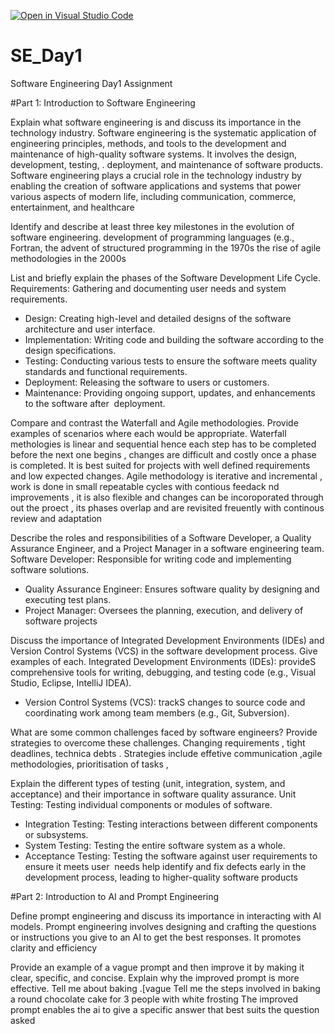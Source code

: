 [![Open in Visual Studio Code](https://classroom.github.com/assets/open-in-vscode-2e0aaae1b6195c2367325f4f02e2d04e9abb55f0b24a779b69b11b9e10269abc.svg)](https://classroom.github.com/online_ide?assignment_repo_id=15591070&assignment_repo_type=AssignmentRepo)
# SE_Day1
Software Engineering Day1 Assignment

#Part 1: Introduction to Software Engineering

Explain what software engineering is and discuss its importance in the technology industry.
Software engineering is the systematic application 
of engineering principles, methods, and tools to the development and maintenance of 
high-quality software systems. It involves the design, development, testing, .
deployment, and maintenance of software products.
Software engineering plays a crucial role in 
the technology industry by enabling the creation of software applications and systems 
that power various aspects of modern life, including communication, commerce, 
entertainment, and healthcare

Identify and describe at least three key milestones in the evolution of software engineering.
development of programming languages (e.g., Fortran, 
 the advent of structured programming in the 1970s
 the rise of agile methodologies in the 2000s

List and briefly explain the phases of the Software Development Life Cycle.
Requirements: Gathering and documenting user needs and system requirements.
 - Design: Creating high-level and detailed designs of the software architecture and user 
interface.
 - Implementation: Writing code and building the software according to the design 
specifications.
 - Testing: Conducting various tests to ensure the software meets quality standards and 
functional requirements.
 - Deployment: Releasing the software to users or customers.
 - Maintenance: Providing ongoing support, updates, and enhancements to the software after 
deployment.

Compare and contrast the Waterfall and Agile methodologies. Provide examples of scenarios where each would be appropriate.
Waterfall methologies is linear and sequential hence each step has to be completed before the next one begins , changes are difficult and costly once  a phase is completed. It is best suited for projects with well defined requirements and low expected changes. 
Agile methodology is iterative and incremental , work is done in small repeatable cycles with contious feedack nd improvements , it is also flexible and changes can be incoroporated through out the proect , its phases overlap and are revisited freuently with continous review and adaptation 

Describe the roles and responsibilities of a Software Developer, a Quality Assurance Engineer, and a Project Manager in a software engineering team.
Software Developer: Responsible for writing code and implementing software solutions.
 - Quality Assurance Engineer: Ensures software quality by designing and executing test 
plans.
 - Project Manager: Oversees the planning, execution, and delivery of software projects

Discuss the importance of Integrated Development Environments (IDEs) and Version Control Systems (VCS) in the software development process. Give examples of each.
Integrated Development Environments (IDEs):  provideS 
comprehensive tools for writing, debugging, and testing code (e.g., Visual Studio, Eclipse, 
IntelliJ IDEA).
 - Version Control Systems (VCS): trackS changes to source code and 
coordinating work among team members (e.g., Git, Subversion).

What are some common challenges faced by software engineers? Provide strategies to overcome these challenges.
Changing requirements , tight deadlines, technica debts . Strategies include effetive communication ,agile methodologies, prioritisation of tasks , 

Explain the different types of testing (unit, integration, system, and acceptance) and their importance in software quality assurance.
Unit Testing: Testing individual components or modules of software.
 - Integration Testing: Testing interactions between different components or subsystems.
 - System Testing: Testing the entire software system as a whole.
 - Acceptance Testing: Testing the software against user requirements to ensure it meets user 
needs
help identify and fix defects early in the development  process, leading to higher-quality software products

#Part 2: Introduction to AI and Prompt Engineering


Define prompt engineering and discuss its importance in interacting with AI models.
Prompt engineering involves designing and crafting the questions or instructions you give to an AI to get the best responses. It promotes clarity and efficiency 

Provide an example of a vague prompt and then improve it by making it clear, specific, and concise. Explain why the improved prompt is more effective.
Tell me about baking .[vague
Tell me the steps involved in baking  a round chocolate cake for 3 people with white frosting
The improved prompt enables the ai to give a specific answer that best suits the question asked
